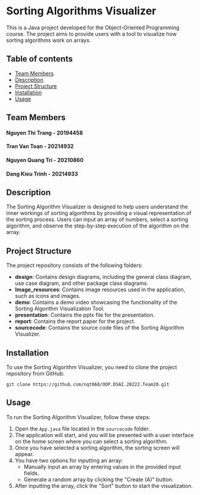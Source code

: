 
# Sorting Algorithms Visualizer

This is a Java project developed for the Object-Oriented Programming course. The project aims to provide users with a tool to visualize how sorting algorithms work on arrays.

## Table of contents
- [Team Members](#team-members)
- [Description](#description)
- [Project Structure](#project-structure)
- [Installation](#installation)
- [Usage](#usage)

## Team Members
#### Nguyen Thi Trang - 20194458
#### Tran Van Toan - 20214932
#### Nguyen Quang Tri - 20210860
#### Dang Kieu Trinh - 20214933


## Description

The Sorting Algorithm Visualizer is designed to help users understand the inner workings of sorting algorithms by providing a visual representation of the sorting process. Users can input an array of numbers, select a sorting algorithm, and observe the step-by-step execution of the algorithm on the array.

## Project Structure

The project repository consists of the following folders:

- **design**: Contains design diagrams, including the general class diagram, use case diagram, and other package class diagrams.
- **Image_resources**: Contains image resources used in the application, such as icons and images.
- **demo**: Contains a demo video showcasing the functionality of the Sorting Algorithm Visualization Tool.
- **presentation**: Contains the pptx file for the presentation.
- **report**: Contains the report paper for the project.
- **sourcecode**: Contains the source code files of the Sorting Algorithm Visualizer.

## Installation
To use the Sorting Algorithm Visualizer, you need to clone the project repository from GitHub:

``` git clone https://github.com/nqt068/OOP.DSAI.20222.Team20.git ```

## Usage

To run the Sorting Algorithm Visualizer, follow these steps:

1. Open the `App.java` file located in the `sourcecode` folder.
2. The application will start, and you will be presented with a user interface on the home screen where you can select a sorting algorithm.
3. Once you have selected a sorting algorithm, the sorting screen will appear.
4. You have two options for inputting an array:
   - Manually input an array by entering values in the provided input fields.
   - Generate a random array by clicking the "Create (A)" button.
5. After inputting the array, click the "Sort" button to start the visualization.

